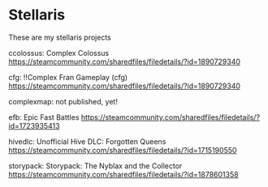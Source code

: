 # Stellaris
These are my stellaris projects


ccolossus: Complex Colossus 
https://steamcommunity.com/sharedfiles/filedetails/?id=1890729340


cfg: !!Complex Fran Gameplay (cfg) 
https://steamcommunity.com/sharedfiles/filedetails/?id=1890729340


complexmap: not published, yet!


efb: Epic Fast Battles 
https://steamcommunity.com/sharedfiles/filedetails/?id=1723935413


hivedlc: Unofficial Hive DLC: Forgotten Queens 
https://steamcommunity.com/sharedfiles/filedetails/?id=1715190550


storypack: Storypack: The Nyblax and the Collector 
https://steamcommunity.com/sharedfiles/filedetails/?id=1878601358
